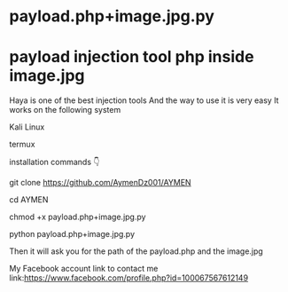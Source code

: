 
# payload.php+image.jpg.py
# payload injection tool php inside image.jpg

Haya is one of the best injection tools And the way to use it is very easy It works on the following system 

Kali Linux 

termux 

installation commands 👇

git clone https://github.com/AymenDz001/AYMEN

cd AYMEN

chmod +x  payload.php+image.jpg.py

python payload.php+image.jpg.py

Then it will ask you for the path of the payload.php and the image.jpg


My Facebook account link to contact me 
link:https://www.facebook.com/profile.php?id=100067567612149
